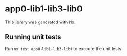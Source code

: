 # app0-lib1-lib3-lib0

This library was generated with [Nx](https://nx.dev).

## Running unit tests

Run `nx test app0-lib1-lib3-lib0` to execute the unit tests.

